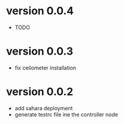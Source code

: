 # version 0.0.4

* TODO

# version 0.0.3

* fix ceilometer installation

# version 0.0.2

* add sahara deployment
* generate testrc file ine the controller node


